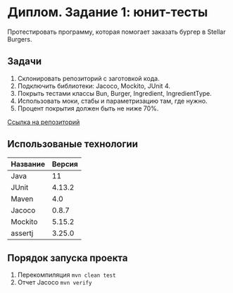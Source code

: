 # Диплом. Задание 1: юнит-тесты
Протестировать программу, которая помогает заказать бургер в Stellar Burgers.

## Задачи
1) Склонировать репозиторий с заготовкой кода.
2) Подключить библиотеки: Jacoco, Mockito, JUnit 4.
3) Покрыть тестами классы Bun, Burger, Ingredient, IngredientType. 
4) Использовать моки, стабы и параметризацию там, где нужно.
5) Процент покрытия должен быть не ниже 70%.

[Ссылка на репозиторий](https://github.com/yandex-praktikum/QA-java-diplom-1)

## Использованые технологии
| Название       | Версия   |
|:---------------|:---------|
| Java           | 11       |
| JUnit          | 4.13.2   |
| Maven          | 4.0      |
| Jacoco         | 0.8.7    |
| Mockito        | 5.15.2   |
| assertj        | 3.25.0   |


## Порядок запуска проекта
1) Перекомпиляция `mvn clean test`
2) Отчет Jacoco `mvn verify`
